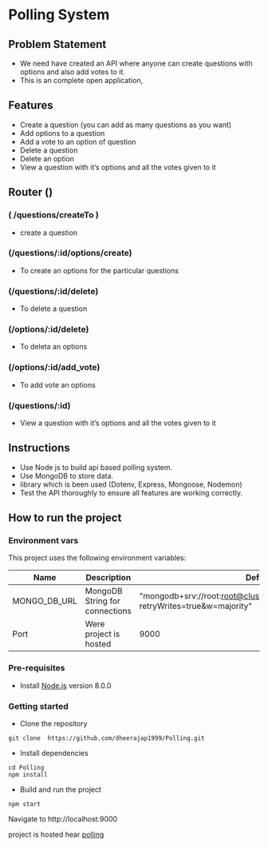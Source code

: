 
# Polling System

## Problem Statement

- We need have created an API where anyone can create questions with options and also add votes to it.
- This is an complete open application,

## Features
- Create a question (you can add as many questions as you want)
- Add options to a question
- Add a vote to an option of question
- Delete a question 
- Delete an option 
- View a question with it’s options and all the votes given to it

## Router ()

### ( /questions/createTo )

- create a question

### (/questions/:id/options/create)
 - To create an options for the particular questions 

### (/questions/:id/delete)

- To delete a question

### (/options/:id/delete)

- To deleta an options

### (/options/:id/add_vote)

- To add vote an options

### (/questions/:id)

- View a question with it’s options and all the votes given to it


## Instructions

- Use Node js to build api based polling system.
- Use MongoDB to store data.
- library which is been used (Dotenv, Express, Mongoose, Nodemon)
- Test the API thoroughly to ensure all features are working correctly.

## How to run the project

### Environment vars
This project uses the following environment variables:

| Name                          | Description                         | Default Value                                  |
| ----------------------------- | ------------------------------------| -----------------------------------------------|
|MONGO_DB_URL                   | MongoDB String for connections      | "mongodb+srv://root:root@cluster0.pbwxl9n.mongodb.net/PollingDB?retryWrites=true&w=majority"                                          |
|Port                           |Were project is hosted               |9000

### Pre-requisites
- Install [Node.js](https://nodejs.org/en/) version 8.0.0


### Getting started
- Clone the repository
```
git clone  https://github.com/dheerajap1999/Polling.git
```
- Install dependencies
```
cd Polling
npm install
```
- Build and run the project
```
npm start
```
Navigate to http://localhost:9000

project is hosted hear [polling](https://52.66.7.156:9000)